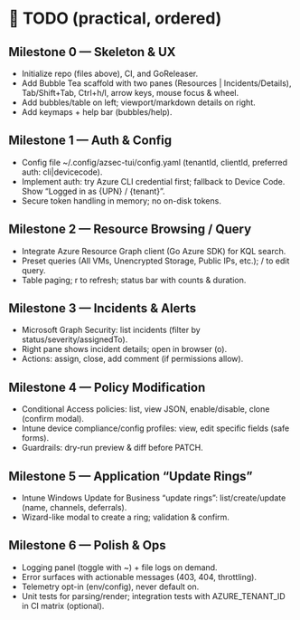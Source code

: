 # 🧭 TODO (practical, ordered)

## Milestone 0 — Skeleton & UX

- Initialize repo (files above), CI, and GoReleaser.
- Add Bubble Tea scaffold with two panes (Resources | Incidents/Details), Tab/Shift+Tab, Ctrl+h/l, arrow keys, mouse focus & wheel.
- Add bubbles/table on left; viewport/markdown details on right.
- Add keymaps + help bar (bubbles/help).

## Milestone 1 — Auth & Config

- Config file ~/.config/azsec-tui/config.yaml (tenantId, clientId, preferred auth: cli|devicecode).
- Implement auth: try Azure CLI credential first; fallback to Device Code. Show “Logged in as {UPN} / {tenant}”.
- Secure token handling in memory; no on-disk tokens.

## Milestone 2 — Resource Browsing / Query

- Integrate Azure Resource Graph client (Go Azure SDK) for KQL search.
- Preset queries (All VMs, Unencrypted Storage, Public IPs, etc.); / to edit query.
- Table paging; r to refresh; status bar with counts & duration.

## Milestone 3 — Incidents & Alerts

- Microsoft Graph Security: list incidents (filter by status/severity/assignedTo).
- Right pane shows incident details; open in browser (o).
- Actions: assign, close, add comment (if permissions allow).

## Milestone 4 — Policy Modification

- Conditional Access policies: list, view JSON, enable/disable, clone (confirm modal).
- Intune device compliance/config profiles: view, edit specific fields (safe forms).
- Guardrails: dry-run preview & diff before PATCH.

## Milestone 5 — Application “Update Rings”

- Intune Windows Update for Business “update rings”: list/create/update (name, channels, deferrals).
- Wizard-like modal to create a ring; validation & confirm.

## Milestone 6 — Polish & Ops

- Logging panel (toggle with ~) + file logs on demand.
- Error surfaces with actionable messages (403, 404, throttling).
- Telemetry opt-in (env/config), never default on.
- Unit tests for parsing/render; integration tests with AZURE_TENANT_ID in CI matrix (optional).
